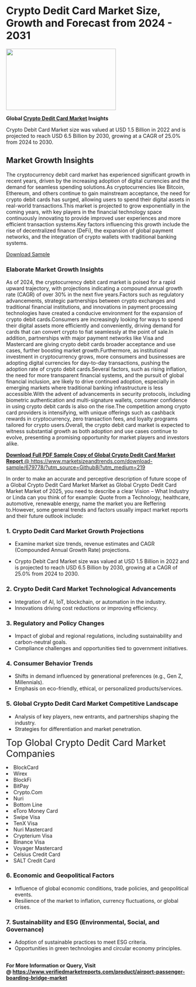 <H1>Crypto Dedit Card Market Size, Growth and Forecast from 2024 - 2031</H1><img class="aligncenter size-medium wp-image-584254" src="https://thirdeyenews.in/wp-content/uploads/2024/09/Global-Market-Research-300x168.jpeg" alt="" width="300" height="168" /><p><strong>Global&nbsp;<a href="https://www.marketsizeandtrends.com/download-sample/679778/?utm_source=Github8j?utm_medium=219">Crypto Dedit Card Market</a> Insights</strong></p><p>Crypto Debit Card Market size was valued at USD 1.5 Billion in 2022 and is projected to reach USD 6.5 Billion by 2030, growing at a CAGR of 25.0% from 2024 to 2030.</p><p><h2>Market Growth Insights</h2> <p>The cryptocurrency debit card market has experienced significant growth in recent years, driven by the increasing adoption of digital currencies and the demand for seamless spending solutions.As cryptocurrencies like Bitcoin, Ethereum, and others continue to gain mainstream acceptance, the need for crypto debit cards has surged, allowing users to spend their digital assets in real-world transactions.This market is projected to grow exponentially in the coming years, with key players in the financial technology space continuously innovating to provide improved user experiences and more efficient transaction systems.Key factors influencing this growth include the rise of decentralized finance (DeFi), the expansion of global payment networks, and the integration of crypto wallets with traditional banking systems.</p> <p><a href="#">Download Sample</a></p> <h3>Elaborate Market Growth Insights</h3> <p>As of 2024, the cryptocurrency debit card market is poised for a rapid upward trajectory, with projections indicating a compound annual growth rate (CAGR) of over 30% in the next five years.Factors such as regulatory advancements, strategic partnerships between crypto exchanges and traditional financial institutions, and innovations in payment processing technologies have created a conducive environment for the expansion of crypto debit cards.Consumers are increasingly looking for ways to spend their digital assets more efficiently and conveniently, driving demand for cards that can convert crypto to fiat seamlessly at the point of sale.In addition, partnerships with major payment networks like Visa and Mastercard are giving crypto debit cards broader acceptance and use cases, further boosting market growth.Furthermore, as institutional investment in cryptocurrency grows, more consumers and businesses are adopting digital currencies for day-to-day transactions, pushing the adoption rate of crypto debit cards.Several factors, such as rising inflation, the need for more transparent financial systems, and the pursuit of global financial inclusion, are likely to drive continued adoption, especially in emerging markets where traditional banking infrastructure is less accessible.With the advent of advancements in security protocols, including biometric authentication and multi-signature wallets, consumer confidence in using crypto debit cards is also on the rise.The competition among crypto card providers is intensifying, with unique offerings such as cashback rewards in cryptocurrency, zero transaction fees, and loyalty programs tailored for crypto users.Overall, the crypto debit card market is expected to witness substantial growth as both adoption and use cases continue to evolve, presenting a promising opportunity for market players and investors alike.</p> <p><a href="#"></p><p><span class=""><strong>Download Full PDF Sample Copy of Global Crypto Dedit Card Market Report</strong> @ <a href="https://www.marketsizeandtrends.com/download-sample/679778/?utm_source=Github8j?utm_medium=219" target="_blank">https://www.marketsizeandtrends.com/download-sample/679778/?utm_source=Github8j?utm_medium=219</a></span></p><p>In order to make an accurate and perceptive description of future scope of a Global&nbsp;Crypto Dedit Card Market Market as Global&nbsp;Crypto Dedit Card Market Market of 2025, you need to describe a clear Vision &ndash; What Industry or Linda can you think of for example: Quote from a Technology, healthcare, automotive, renewable energy, name the market you are Reffering to.However, some general trends and factors usually impact market reports and their future outlook include:</p><h3>1.&nbsp;<strong>Crypto Dedit Card Market Growth Projections</strong></h3><ul><li>Examine market size trends, revenue estimates and CAGR (Compounded Annual Growth Rate) projections.</li><li><p>Crypto Debit Card Market size was valued at USD 1.5 Billion in 2022 and is projected to reach USD 6.5 Billion by 2030, growing at a CAGR of 25.0% from 2024 to 2030.</p></li></ul><h3>2.&nbsp;<strong>Crypto Dedit Card Market Technological Advancements</strong></h3><ul><li>Integration of AI, IoT, blockchain, or automation in the industry.</li><li>Innovations driving cost reductions or improving efficiency.</li></ul><h3>3.&nbsp;<strong>Regulatory and Policy Changes</strong></h3><ul><li>Impact of global and regional regulations, including sustainability and carbon-neutral goals.</li><li>Compliance challenges and opportunities tied to government initiatives.</li></ul><h3>4.&nbsp;<strong>Consumer Behavior Trends</strong></h3><ul><li>Shifts in demand influenced by generational preferences (e.g., Gen Z, Millennials).</li><li>Emphasis on eco-friendly, ethical, or personalized products/services.</li></ul><h3>5.&nbsp;<strong>Global Crypto Dedit Card Market Competitive Landscape</strong></h3><ul><li>Analysis of key players, new entrants, and partnerships shaping the industry.</li><li>Strategies for differentiation and market penetration.</li></ul><p data-pm-slice="1 1 []"><span style="color: inherit; font-family: inherit; font-size: 25px;">Top Global Crypto Dedit Card Market Companies</span></p><div class="" data-test-id=""><p><li>BlockCard</li><li> Wirex</li><li> BlockFi</li><li> BitPay</li><li> Crypto.Com</li><li> Nuri</li><li> Bottom Line</li><li> eToro Money Card</li><li> Swipe Visa</li><li> TenX Visa</li><li> Nuri Mastercard</li><li> Crypterium Visa</li><li> Binance Visa</li><li> Voyager Mastercard</li><li> Celsius Credit Card</li><li> SALT Credit Card</li></p></div><h3>6.&nbsp;<strong>Economic and Geopolitical Factors</strong></h3><ul><li>Influence of global economic conditions, trade policies, and geopolitical events.</li><li>Resilience of the market to inflation, currency fluctuations, or global crises.</li></ul><h3>7.&nbsp;<strong>Sustainability and ESG (Environmental, Social, and Governance)</strong></h3><ul><li>Adoption of sustainable practices to meet ESG criteria.</li><li>Opportunities in green technologies and circular economy principles.</li></ul><h2><strong style="font-size: 14px;">For More Information or Query, Visit @&nbsp;</strong><a style="background-color: #ffffff; font-size: 14px;" href="https://www.marketsizeandtrends.com/report/crypto-dedit-card-market/" target="_blank">https://www.verifiedmarketreports.com/product/airport-passenger-boarding-bridge-market</a></h2>